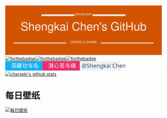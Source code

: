 [![charseki](https://raw.githubusercontent.com/charseki/charseki/master/logo.svg)](http://www.chenshengkai.com)
[![forthebadge](https://forthebadge.com/images/badges/ages-20-30.svg)](http://www.chenshengkai.com)[![forthebadge](https://forthebadge.com/images/badges/for-you.svg)](http://www.chenshengkai.com)[![forthebadge](https://forthebadge.com/images/badges/made-with-python.svg)](http://www.chenshengkai.com)
[![charseki](https://raw.githubusercontent.com/charseki/charseki/master/slogan.svg)](http://www.chenshengkai.com)
[![charseki's github stats](https://github-readme-stats.vercel.app/api?username=charseki&show_icons=true&theme=radical)](https://github.com/anuraghazra/github-readme-stats)

# 每日壁纸
[![每日壁纸](https://cn.bing.com/th?id=OHR.LifeguardEntrance_ZH-CN7394984988_1920x1080.jpg&rf=LaDigue_1920x1080.jpg&pid=hp)](http://www.chenshengkai.com)